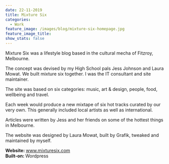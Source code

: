 ```yaml
---
date: 22-11-2019
title: Mixture Six
categories:
  - Work
feature_image: /images/blog/mixture-six-homepage.jpg
feature_image_title: 
show_stats: false
---
```

<p>
  Mixture Six was a lifestyle blog based in the cultural mecha of Fitzroy, Melbourne.
</p>
<p>
  The concept was devised by my High School pals Jess Johnson and Laura Mowat. We built
  mixture six together. I was the IT consultant and site maintainer. 
</p>
<p>
  The site was based on six categories: music, art & design, people, food, wellbeing and travel.
</p>
<p>
  Each week would produce a new mixtape of six hot tracks curated by our very own. This
  generally included local artists as well as international.
</p>
<p>
  Articles were written by Jess and her friends on some of the hottest things in Melbourne.
</p>
<p>
  The website was designed by Laura Mowat, built by Grafik, tweaked and maintained by myself.
</p>
<p>
  <strong>Website: </strong><a href="www.mixturesix.com" target="_blank">www.mixturesix.com</a><br />
  <strong>Built-on: </strong>Wordpress
</p>
